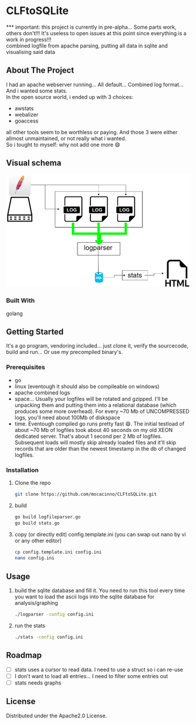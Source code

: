 # CLFtoSQLite

*** important: this project is currently in pre-alpha... Some parts work, others don't!!! It's useless to open issues at this point since everything is a work in progress!!!  
combined logfile from apache parsing, putting all data in sqlite and visualising said data

## About The Project

I had an apache webserver running... All default... Combined log format... And i wanted some stats.  
In the open source world, i ended up with 3 choices:  

* awstats 
* webalizer
* goaccess

all other tools seem to be worthless or paying. And those 3 were either allmost unmaintained, or not really what i wanted.  
So i tought to myself: why not add one more :smile:

## Visual schema

![visual schema of data flow](clftosqlite.jpg "visual schema of data flow")

### Built With

golang


## Getting Started

It's a go program, vendoring included... just clone it, verify the sourcecode, build and run... Or use my precompiled binary's.

### Prerequisites

* go
* linux (eventough it should also be compileable on windows)
* apache combined logs
* space... Usually your logfiles will be rotated and gzipped. I'll be unpacking them and putting them into a relational database (which produces some more overhead). For every ~70 Mb of UNCOMPRESSED logs, you'll need about 100Mb of diskspace
* time. Eventough compiled go runs pretty fast :smile:. The initial testload of about ~70 Mb of logfiles took about 40 seconds on my old XEON dedicated server. That's about 1 second per 2 Mb of logfiles. Subsequent loads will mostly skip already loaded files and it'll skip records that are older than the newest timestamp in the db of changed logfiles.

### Installation

1. Clone the repo

   ```sh
   git clone https://github.com/mocacinno/CLFtoSQLite.git
   ```

1. build

   ```sh
   go build logfileparser.go
   go build stats.go
   ```

1. copy (or directly edit) config.template.ini (you can swap out nano by vi or any other editor)

   ```sh
   cp config.template.ini config.ini
   nano config.ini
   ```

## Usage

1. build the sqlite database and fill it. You need to run this tool every time you want to load the ascii logs into the sqlite database for analysis/graphing

   ```sh
   ./logparser -config config.ini
   ```

1. run the stats

   ```sh
   ./stats -config config.ini
   ```

## Roadmap

* [ ] stats uses a cursor to read data. I need to use a struct so i can re-use
* [ ] I don't want to load all entries... I need to filter some entries out
* [ ] stats needs graphs

## License

Distributed under the Apache2.0 License.
